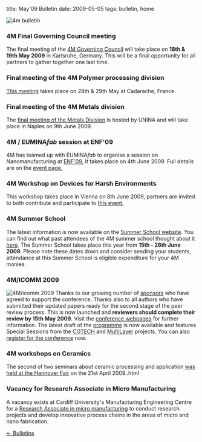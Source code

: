 title: May'09 Bulletin
date: 2009-05-05 
tags: bulletin, home


![4m bulletin](/4m-association/images/4mbulletin168.png)

<!--break-->
### 4M Final Governing Council meeting

The final meeting of the [4M Governing Council](/4m-association/event/4M-Governing-Council) will take place on **18th & 19th May 2009** in Karlsruhe, Germany. This will be  a final opportunity for all partners to gather together one last time.

### Final meeting of the 4M Polymer processing division

[This meeting](/4m-association/event/Final-meeting-4M-Polymer-Processing-division) takes place on 28th & 29th May at Cadarache, France.

### Final meeting of the 4M Metals division

The [final meeting of the Metals Division](/4m-association/event/Final-meeting-4M-Metals-Division) is hosted by UNINA and will take place in Naples on 9th June 2009. 

### 4M / EUMINA*fab* session at ENF'09

4M has teamed up with EUMINA*fab* to organise a session on Nanomanufacturing at [ENF'09.](http://www.euronanoforum2009.eu/programme) It takes place on 4th June 2009. Full details are on the [event page.](/4m-association/node/68/68.html)  

### 4M Workshop on Devices for Harsh Environments

This workshop takes place in Vienna on 8th June 2009, partners are invited to both contribute and participate to [this event.](/4m-association/event/4M-Workshop-Devices-harsh-environments)

### 4M Summer School

The latest information is now available on the [Summer School website](http://www.me.mek.dtu.dk/English/Education/PhD%20Summer%20School.aspx). You can find out what past attendees of the 4M summer school thought about it [here](/4m-association/event/4M-Summer-School). The Summer School takes place this year from **15th - 26th June 2009**. Please note these dates down and consider sending your students, attendance at this Summer School is eligible expenditure for your 4M monies. 

### 4M/ICOMM 2009

![4M/icomm 2009](/4m-association/images/conf2008-twin-thumb.png)
Thanks to our growing number of [sponsors](/4m-association/conference/2009/Sponsors) who have agreed to support the conference. Thanks also to all authors who have submitted their updated papers ready for the second  stage of the peer review process. This is now launched and **reviewers should complete their review by 15th May 2009.** Visit the [conference webpages](/4m-association/conference/2009 "conference webpages") for further information. The latest draft of the [programme](/4m-association/conference/2009/Programme) is now available and features Special Sessions from the [COTECH](/4m-association/node/18/18.html) and [MultiLayer](/node/19) projects. You can also [register for the conference](/4m-association/conference/2009/Registration_and_fees) now.

### 4M workshops on Ceramics

The second of two seminars about ceramic processing and application [was held at the Hannover Fair](/4m-association/content/4M-Ceramics-workshop-Hannover-Fair/4M-Ceramics-workshop-Hannover-Fair.html) on the 21st April 2009..html
 
### Vacancy for Research Associate in Micro Manufacturing

A vacancy exists at Cardiff University's Manufacturing Engineering Centre for a [Research Associate in micro manufacturing](/4m-association/content/Research-Associate-Micro-Manufacturing/Research-Associate-Micro-Manufacturing.html) to conduct research projects and develop innovative process chains in the areas of micro and nano fabrication.

[&larr; Bulletins](/4m-association/bulletin/index.html)